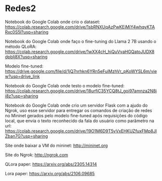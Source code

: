 # Redes2
Notebook do Google Colab onde crio o dataset:
https://colab.research.google.com/drive/1sbRNXUqAzPwKEjMiY4whqyKTARxc0S5l?usp=sharing

Notebook do Google Colab onde faço o fine-tuning do Llama 2 7B usando o método QLoRA:
https://colab.research.google.com/drive/1wXX4cH_hiQuVvaHGQatoJUDX8dpbIj8X?usp=sharing

Modelo fine-tuned:
https://drive.google.com/file/d/1jQ7nrhkn6YRn5eFuiMzhVr_pKoWYSL6m/view?usp=drive_link

Notebook do Google Colab onde testo o modelo fine-tuned:
https://colab.research.google.com/drive/18urfiC35YCQ8tJ_goi97amnza2N8ii8z?usp=sharing

Notebook do Google Colab onde crio um servidor Flask com a ajudo do Ngrok, uso esse servidor para entregar os comandos de criação de redes no Mininet gerados pelo modelo fine-tuned após requisições do código local, que envia o texto reconhecido da fala do usuário como parâmetro na url:
https://colab.research.google.com/drive/19O1M6D9T5vVxEHKUZfuxFMp8JIZban7G?usp=sharing

Site onde baixar a VM do mininet:
http://mininet.org

Site do Ngrok:
http://ngrok.com

QLora paper:
https://arxiv.org/abs/2305.14314

Lora paper:
https://arxiv.org/abs/2106.09685
